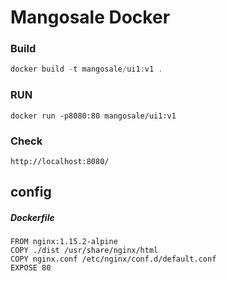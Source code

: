 # Mangosale Docker

### Build

```js
docker build -t mangosale/ui1:v1 .
```

### RUN

```
docker run -p8080:80 mangosale/ui1:v1
```



### Check

```
http://localhost:8080/
```



## config

##### Dockerfile

```
FROM nginx:1.15.2-alpine
COPY ./dist /usr/share/nginx/html
COPY nginx.conf /etc/nginx/conf.d/default.conf
EXPOSE 80
```

